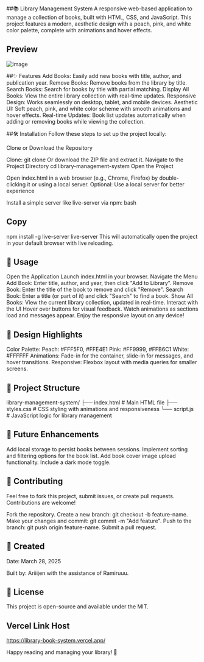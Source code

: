 ##📚 Library Management System
A responsive web-based application to manage a collection of books, built with HTML, CSS, and JavaScript. This project features a modern, aesthetic design with a peach, pink, and white color palette, complete with animations and hover effects.

## Preview
![image](https://github.com/user-attachments/assets/b4266655-235e-4275-a9e0-69c8f2b35b00)

##✨ Features
Add Books: Easily add new books with title, author, and publication year.
Remove Books: Remove books from the library by title.
Search Books: Search for books by title with partial matching.
Display All Books: View the entire library collection with real-time updates.
Responsive Design: Works seamlessly on desktop, tablet, and mobile devices.
Aesthetic UI: Soft peach, pink, and white color scheme with smooth animations and hover effects.
Real-time Updates: Book list updates automatically when adding or removing books while viewing the collection.

##🛠️ Installation
Follow these steps to set up the project locally:

Clone or Download the Repository

Clone: git clone <repository-url>
Or download the ZIP file and extract it.
Navigate to the Project Directory
cd library-management-system
Open the Project

Open index.html in a web browser (e.g., Chrome, Firefox) by double-clicking it or using a local server.
Optional: Use a local server for better experience

Install a simple server like live-server via npm:
bash

## Copy
npm install -g live-server
live-server
This will automatically open the project in your default browser with live reloading.

## 📖 Usage
Open the Application
Launch index.html in your browser.
Navigate the Menu
Add Book: Enter title, author, and year, then click "Add to Library".
Remove Book: Enter the title of the book to remove and click "Remove".
Search Book: Enter a title (or part of it) and click "Search" to find a book.
Show All Books: View the current library collection, updated in real-time.
Interact with the UI
Hover over buttons for visual feedback.
Watch animations as sections load and messages appear.
Enjoy the responsive layout on any device!

## 🎨 Design Highlights
Color Palette:
Peach: #FFF5F0, #FFE4E1
Pink: #FF9999, #FFB6C1
White: #FFFFFF
Animations: Fade-in for the container, slide-in for messages, and hover transitions.
Responsive: Flexbox layout with media queries for smaller screens.

## 📂 Project Structure
library-management-system/
├── index.html      # Main HTML file
├── styles.css      # CSS styling with animations and responsiveness
└── script.js       # JavaScript logic for library management

## 🚀 Future Enhancements
Add local storage to persist books between sessions.
Implement sorting and filtering options for the book list.
Add book cover image upload functionality.
Include a dark mode toggle.

## 🤝 Contributing
Feel free to fork this project, submit issues, or create pull requests. Contributions are welcome!

Fork the repository.
Create a new branch: git checkout -b feature-name.
Make your changes and commit: git commit -m "Add feature".
Push to the branch: git push origin feature-name.
Submit a pull request.

## 📅 Created
Date: March 28, 2025

Built by: Ariiijen with the assistance of Ramiruuu.

## 📜 License
This project is open-source and available under the MIT.

## Vercel Link Host
https://library-book-system.vercel.app/

Happy reading and managing your library! 📖
